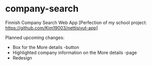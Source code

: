 # company-search
Finnish Company Search Web App
[Perfection of my school project: https://github.com/Kim19003/nettisivut-app]

Planned upcoming changes:
- Box for the More details -button
- Highlighted company information on the More details -page
- Redesign

